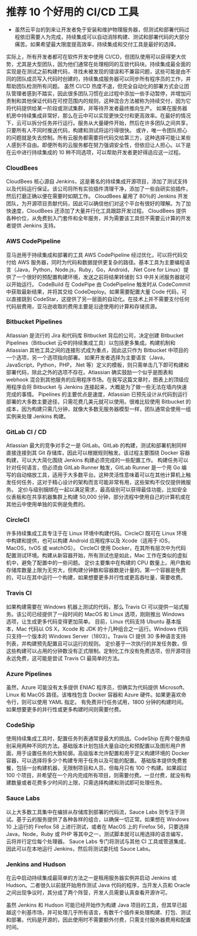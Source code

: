 # 推荐 10 个好用的 CI/CD 工具

- 虽然云平台的到来让开发者免于安装和维护物理服务器，但测试和部署代码过程依旧需要人为完成，持续集成可以自动消除构建、测试和部署代码的大部分痛苦。如果希望最大限度提高效率，持续集成和交付工具是最好的选择。

实际上，所有开发者都可在软件开发中使用 CI/CD，但团队使用可以获得更大优势，尤其是大型团队，因为他们通常在处理相同的互锁代码块。持续集成最全面的实现是在测试之前构建代码，寻找未被发现的错误和不兼容问题，这些可能是由不同的团队成员写入代码时创建的，持续集成服务器可以同步所有程序员的工作，并帮助团队检测所有问题。
虽然 CI/CD 热度不退，但完全自动化的部署方式会让团队管理者感到不踏实，因此很多团队习惯在此过程中添加一些手动暂停，并增加问责制和其他保证代码在可控范围内的规则，这种混合方法被称为持续交付，因为它将代码提供给某一阶段或测试集群，并等待开发者最终推向生产。
如果在服务器机房中持续集成非常好，那么在云中可以实现更快交付和更高效率。在最好的情况下，云可以拆分任务并行运行。服务从大量硬件开始，然后在许多团队之间共享，只要所有人不同时推送代码，构建和测试将运行得很快。
或许，唯一令团队担心的问题就是失去控制。所有云服务都需要将代码交给第三方，这种选择可能让某些人感到不自由。即便所有的云服务都在努力强调安全性，但依旧让人担心。以下是在云中进行持续集成的 10 种不同选项，可以帮助开发者更好得适应这一过程。
### CloudBees
CloudBees 核心源自 Jenkins，这是著名的持续集成开源项目，添加了测试支持以及代码运行保证。该公司将所有实验插件清理干净，添加了一些自研实验插件，然后打磨正确以便在需要时如期工作。
CloudBees 雇用了 80％的 Jenkins 开发团队，为开源项目贡献代码，因此可以确信他们对这个平台有很好的理解。为了加快速度，CloudBees 还添加了大量并行化工具跟踪开发过程。
CloudBees 提供各种价位，从免费到入门套件和全年服务，并为需要该工具但不需要云计算的开发者提供 Jenkins 支持。
### AWS CodePipeline
亚马逊用于持续集成和部署的工具 AWS CodePipeline 经过优化，可以将代码交付给 AWS 服务器，同时为代码和数据提供更复杂的路径。基本工具为主要编程语言（Java，Python，Node.js，Ruby，Go，Android，.Net Core for Linux）提供了一个很好的预配置构建环境，发送之前将结果转储到 S3 中并关闭服务器就可以开始运行。
CodeBuild 在 CodePipe 由 CodePipeline 触发时从 CodeCommit 中获取最新结果，并将其交给 CodeDeploy。如果需要配置大量 Code 代码，可以直接跳到 CodeStar，这提供了另一层面的自动化。在技术上并不需要支付任何代码层费用，亚马逊收取的费用主要是沿途使用的计算和存储资源。
### Bitbucket Pipelines
Atlassian 是流行的 Jira 和代码库 Bitbucket 背后的公司，决定创建 Bitbucket Pipelines（Bitbucket 云中的持续集成工具）以包括更多集成。构建机制和 Atlassian 其他工具之间的连接形式成为重点，因此这只作为 Bitbucket 中项目的一个选项，另一个选项指向部署。
如果开发者选择为主要语言（Java，JavaScript，Python，PHP，.Net 等）定义的模板，则只需单击几下即可构建和部署代码，除此之外的选项不存在。Atlassian 确实鼓励一个似乎是图表和 webhook 混合到其他服务的应用程序市场。在我写这篇文章时，图表上的顶级应用程序会将 Bitbucket 与 Jenkins 连接起来，大概是为了做一些无法在墙内快速完成的事情。
Pipelines 的主要优点是速度，Atlassian 已预先设计从代码到运行部署的大多数主要途径，只需花费几美元就可以使用。很难比较使用 Bitbucket 的成本，因为构建只需几分钟，就像大多数无服务器模型一样，团队通常会使用一组实例来处理 Jenkins 构建。
### GitLab CI / CD
Atlassian 最大的竞争对手之一是 GitLab。GitLab 的构建，测试和部署机制同样直接连接到其 Git 存储库，因此可以根据规则触发。该过程主要围绕 Docker 容器构建，可以大大简化围绕 Jenkins 构建必须完成的一些配置工作。
构建任务可以针对任何语言，但必须由 GitLab Runner 触发，GitLab Runner 是一个用 Go 编写的自动缩放工具，适用于大多数平台。这种灵活性意味着可以在其他计算机上触发任何任务，这对于精心设计的架构而言可能非常有用，这些架构不仅仅提供微服务。
定价与级别捆绑在一起以满足需求，最高级别可以获得最佳功能，比如安全仪表板和在共享机器集群上构建 50,000 分钟，部分流程中使用自己的计算机或在其他云中使用单独的实例是免费的。
### CircleCI
许多持续集成工具专注于在 Linux 环境中构建代码。CircleCI 既可在 Linux 环境中构建和提供，也可以构建 Android 应用程序以及 Xcode（适用于 iOS，MacOS，tvOS 或 watchOS）。
CircleCI 使用 Docker，在其所有层次中为代码配置测试环境。构建从新容器开始，所有测试也是如此，Mac 工作在类似的虚拟机中，避免了配置中的一些问题。
定价主要集中在构建的 CPU 数量上。用户数和存储库数量上限为无穷大，但构建分钟数和容器数是计量的。第一个容器是免费的，可以在其中运行一个构建，如果想要更多并行性或更高吞吐量，需要收费。
### Travis CI
如果构建需要在 Windows 机器上测试的代码，那么 Travis CI 可以提供一站式服务。该公司已经提供了一段时间的 MacOS 和 Linux 选项，刚刚推出 Windows 选项，让生成更多代码变得更加简单。
目前，Linux 代码支持 Ubuntu 基本版本，Mac 代码以 OS X，Xcode 和 JDK 的十几种组合之一运行。Windows 代码只支持一个版本的 Windows Server（1803）。Travis CI 提供 30 多种语言支持列表，并构建预先配置且可以运行的规则。
定价基于一次执行的并发任务数，但这些构建可以占用的分钟数没有正式限制。定制化工作没有免费选项，但开源项目永远免费，这可能是尝试 Travis CI 最简单的方法。
### Azure Pipelines
虽然，Azure 可能没有太多提供 ENIAC 程序员，但确实为代码提供 Microsoft、Linux 和 MacOS 路径。该堆栈包含 Docker 容器和 Azure 硬件。如果更喜欢命令行，则可以使用 YAML 指定。
有免费并行任务试用，1800 分钟的构建时间。如果想要更多的并行性或更多构建时间则需要付费。
### CodeShip
使用持续集成工具时，配置任务列表通常是最大的挑战。CodeShip 在两个服务级别采用两种不同的方法。基础版本计划包括大量自动化和预配置以及图形用户界面，用于设置任务的大致轮廓。高级版本允许配置和用于定义构建环境的 Docker 容器，可以选择将多少个构建专用于任务以及可能的配置。
基础版本提供免费套餐，包括一台构建机器，无限制项目和人员，但每月只有 100 个构建。如果超过 100 个项目，并希望在一个月内完成所有项目，则需要付费。一旦付费，就没有构建数量或者花费多少时间的上限，只需选择构建和测试即可处理任务。
### Sauce Labs
以上大多数工具集中在编排从存储库到部署的代码流，Sauce Labs 则专注于测试。基于云的服务提供了各种各样的组合，以确保一切正常。如果想在 Windows 10 上运行的 Firefox 58 上进行测试，或者在 MacOS 上的 Firefox 56，只要选择 Java，Node，Ruby 或 PHP 等其中之一，测试脚本就可以用选择的语言编写，云将并行定位每个处理器。 Sauce Labs 专门将测试与其他 CI 工具或管道集成，因此可以在本地运行 Jenkins，然后将测试委托给 Sauce Labs。
### Jenkins and Hudson
在云中启动持续集成最简单的方法之一是租用服务器实例并启动 Jenkins 或 Hudson。二者很久以前就开始用作测试 Java 代码的程序，当开发人员和 Oracle 之间出现争议时，其分成了两个阵营，开发人员需要认真查看开源许可。

虽然 Jenkins 和 Hudson 可能已经开始作为构建 Java 项目的工具，但其早已超越这个利基市场，并可处理几乎所有语言，有数千个插件来处理构建、打包、测试和部署。代码是开源的，因此使用时不需要额外付费，只需支付服务器费用和配置时间。